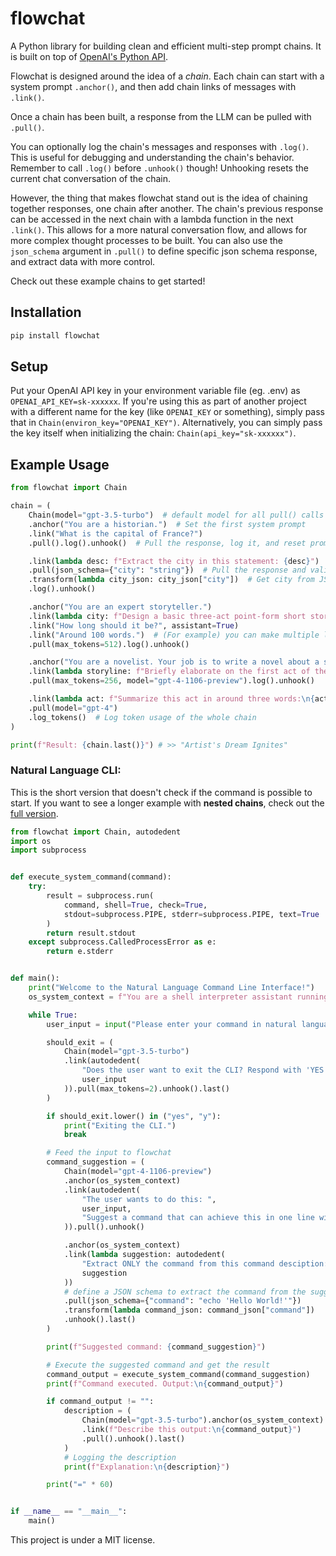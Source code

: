 # flowchat

A Python library for building clean and efficient multi-step prompt chains. It is built on top of [OpenAI's Python API](https://github.com/openai/openai-python).

Flowchat is designed around the idea of a *chain*. Each chain can start with a system prompt `.anchor()`, and then add chain links of messages with `.link()`. 

Once a chain has been built, a response from the LLM can be pulled with `.pull()`.

You can optionally log the chain's messages and responses with `.log()`. This is useful for debugging and understanding the chain's behavior. Remember to call `.log()` before `.unhook()` though! Unhooking resets the current chat conversation of the chain.

However, the thing that makes flowchat stand out is the idea of chaining together responses, one chain after another. The chain's previous response can be accessed in the next chain with a lambda function in the next `.link()`. This allows for a more natural conversation flow, and allows for more complex thought processes to be built. You can also use the `json_schema` argument in `.pull()` to define specific json schema response, and extract data with more control.

Check out these example chains to get started!

## Installation
```bash
pip install flowchat
```

## Setup
Put your OpenAI API key in your environment variable file (eg. .env) as `OPENAI_API_KEY=sk-xxxxxx`. If you're using this as part of another project with a different name for the key (like `OPENAI_KEY` or something), simply pass that in `Chain(environ_key="OPENAI_KEY")`. Alternatively, you can simply pass the key itself when initializing the chain: `Chain(api_key="sk-xxxxxx")`.

## Example Usage
```py
from flowchat import Chain

chain = (
    Chain(model="gpt-3.5-turbo")  # default model for all pull() calls
    .anchor("You are a historian.")  # Set the first system prompt
    .link("What is the capital of France?")
    .pull().log().unhook()  # Pull the response, log it, and reset prompts

    .link(lambda desc: f"Extract the city in this statement: {desc}")
    .pull(json_schema={"city": "string"})  # Pull the response and validate it
    .transform(lambda city_json: city_json["city"])  # Get city from JSON
    .log().unhook()

    .anchor("You are an expert storyteller.")
    .link(lambda city: f"Design a basic three-act point-form short story about {city}.")
    .link("How long should it be?", assistant=True)
    .link("Around 100 words.")  # (For example) you can make multiple links!
    .pull(max_tokens=512).log().unhook()

    .anchor("You are a novelist. Your job is to write a novel about a story that you have heard.")
    .link(lambda storyline: f"Briefly elaborate on the first act of the storyline: {storyline}")
    .pull(max_tokens=256, model="gpt-4-1106-preview").log().unhook()

    .link(lambda act: f"Summarize this act in around three words:\n{act}")
    .pull(model="gpt-4")
    .log_tokens()  # Log token usage of the whole chain
)

print(f"Result: {chain.last()}") # >> "Artist's Dream Ignites"
```

### Natural Language CLI:

This is the short version that doesn't check if the command is possible to start. If you want to see a longer example with **nested chains**, check out the [full version](/examples/natural_language_cli.py).

```py
from flowchat import Chain, autodedent
import os
import subprocess


def execute_system_command(command):
    try:
        result = subprocess.run(
            command, shell=True, check=True,
            stdout=subprocess.PIPE, stderr=subprocess.PIPE, text=True
        )
        return result.stdout
    except subprocess.CalledProcessError as e:
        return e.stderr


def main():
    print("Welcome to the Natural Language Command Line Interface!")
    os_system_context = f"You are a shell interpreter assistant running on {os.name} operating system."

    while True:
        user_input = input("Please enter your command in natural language: ")

        should_exit = (
            Chain(model="gpt-3.5-turbo")
            .link(autodedent(
                "Does the user want to exit the CLI? Respond with 'YES' or 'NO'.",
                user_input
            )).pull(max_tokens=2).unhook().last()
        )

        if should_exit.lower() in ("yes", "y"):
            print("Exiting the CLI.")
            break

        # Feed the input to flowchat
        command_suggestion = (
            Chain(model="gpt-4-1106-preview")
            .anchor(os_system_context)
            .link(autodedent(
                "The user wants to do this: ",
                user_input,
                "Suggest a command that can achieve this in one line without user input or interaction."
            )).pull().unhook()

            .anchor(os_system_context)
            .link(lambda suggestion: autodedent(
                "Extract ONLY the command from this command desciption:",
                suggestion
            ))
            # define a JSON schema to extract the command from the suggestion
            .pull(json_schema={"command": "echo 'Hello World!'"})
            .transform(lambda command_json: command_json["command"])
            .unhook().last()
        )

        print(f"Suggested command: {command_suggestion}")

        # Execute the suggested command and get the result
        command_output = execute_system_command(command_suggestion)
        print(f"Command executed. Output:\n{command_output}")

        if command_output != "":
            description = (
                Chain(model="gpt-3.5-turbo").anchor(os_system_context)
                .link(f"Describe this output:\n{command_output}")
                .pull().unhook().last()
            )
            # Logging the description
            print(f"Explanation:\n{description}")

        print("=" * 60)


if __name__ == "__main__":
    main()
```

This project is under a MIT license.